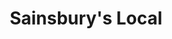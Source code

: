---
title: "Sainsbury's Local"
url: /edinburgh/sainsburys-local-craighall-road/
shop: Lebensmittel
---